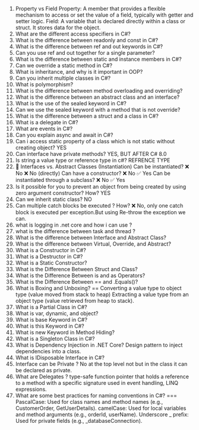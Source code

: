 1. Property vs Field
   Property: A member that provides a flexible mechanism to access or set the value of a field, typically with getter and setter logic.
   Field: A variable that is declared directly within a class or struct. It stores data for the object.
2. What are the different access specifiers in C#?
3. What is the difference between readonly and const in C#?
4. What is the difference between ref and out keywords in C#?
5. Can you use ref and out together for a single parameter?
6. What is the difference between static and instance members in C#?
7. Can we override a static method in C#?
8. What is inheritance, and why is it important in OOP?
9. Can you inherit multiple classes in C#?
10. What is polymorphism?
11. What is the difference between method overloading and overriding?
12. What is the difference between an abstract class and an interface?
13. What is the use of the sealed keyword in C#?
14. Can we use the sealed keyword with a method that is not override?
15. What is the difference between a struct and a class in C#?
16. What is a delegate in C#?
17. What are events in C#?
18. Can you explain async and await in C#?
19. Can i access static property of a class which is not static without creating object? YES
20. Can interface have private methods? YES, BUT AFTER C# 8.0
21. Is string a value type or reference type in c#? REFRENCE TYPE
22. 🔹 Interfaces vs. Abstract Classes (Instantiation)
    Can be instantiated?	                  ❌ No	  ❌ No (directly)
    Can have a constructor?	                ❌ No	  ✅ Yes
    Can be instantiated through a subclass?	❌ No	  ✅ Yes
23. Is it possible for you to prevent an object from being created by using zero argument constructor? How? YES
24. Can we inherit static class? NO
25. Can multiple catch blocks be executed ? How? ❌ No, only one catch block is executed per exception.But using Re-throw the exception we can.
26. what is logging in .net core and how i can use ?
27. what is the difference between task and thread ?
28. What is the difference between Interface and Abstract Class?
29. What is the difference between Virtual, Override, and Abstract?
30. What is a Constructor in C#?
31. What is a Destructor in C#?
32. What is a Static Constructor?
33. What is the Difference Between Struct and Class?
34. What is the Difference Between is and as Operators?
35. What is the Difference Between == and .Equals()?
36. What is Boxing and Unboxing?
==  Converting a value type to object type (value moved from stack to heap)
    Extracting a value type from an object type (value retrieved from heap to stack).
38. What is a Partial Class in C#?
39. What is var, dynamic, and object?
40. What is base Keyword in C#?
41. What is this Keyword in C#?
42. What is new Keyword in Method Hiding?
43. What is a Singleton Class in C#?
44. What is Dependency Injection in .NET Core? Design pattern to inject dependencies into a class.
45. What is IDisposable Interface in C#?
46. Interface can be Private ? No at the top level not but in the class it can be declared as private.
47. What are Delegates ? type-safe function pointer that holds a reference to a method with a specific signature used in event handling, LINQ expressions.
48. What are some best practices for naming conventions in C#? 
=== PascalCase: Used for class names and method names (e.g., CustomerOrder, GetUserDetails).
    camelCase: Used for local variables and method arguments (e.g., orderId, userName).
    Underscore _ prefix: Used for private fields (e.g., _databaseConnection).

 
